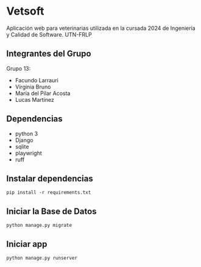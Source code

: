 # Vetsoft

Aplicación web para veterinarias utilizada en la cursada 2024 de Ingeniería y Calidad de Software. UTN-FRLP 

## Integrantes del Grupo 

Grupo 13:

- Facundo Larrauri
- Virginia Bruno
- María del Pilar Acosta
- Lucas Martinez

## Dependencias

- python 3
- Django
- sqlite
- playwright
- ruff

## Instalar dependencias

`pip install -r requirements.txt`

## Iniciar la Base de Datos

`python manage.py migrate`

## Iniciar app

`python manage.py runserver`


